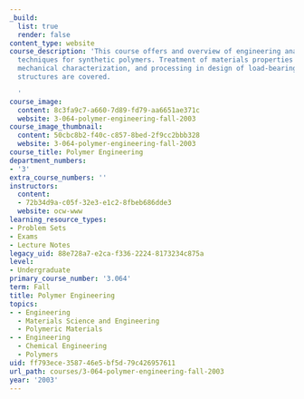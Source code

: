 ```yaml
---
_build:
  list: true
  render: false
content_type: website
course_description: 'This course offers and overview of engineering analysis and design
  techniques for synthetic polymers. Treatment of materials properties selection,
  mechanical characterization, and processing in design of load-bearing and environment-compatible
  structures are covered.

  '
course_image:
  content: 8c3fa9c7-a660-7d89-fd79-aa6651ae371c
  website: 3-064-polymer-engineering-fall-2003
course_image_thumbnail:
  content: 50cbc8b2-f40c-c857-8bed-2f9cc2bbb328
  website: 3-064-polymer-engineering-fall-2003
course_title: Polymer Engineering
department_numbers:
- '3'
extra_course_numbers: ''
instructors:
  content:
  - 72b34d9a-c05f-32e3-e1c2-8fbeb686dde3
  website: ocw-www
learning_resource_types:
- Problem Sets
- Exams
- Lecture Notes
legacy_uid: 88e728a7-e2ca-f336-2224-8173234c875a
level:
- Undergraduate
primary_course_number: '3.064'
term: Fall
title: Polymer Engineering
topics:
- - Engineering
  - Materials Science and Engineering
  - Polymeric Materials
- - Engineering
  - Chemical Engineering
  - Polymers
uid: ff793ece-3587-46e5-bf5d-79c426957611
url_path: courses/3-064-polymer-engineering-fall-2003
year: '2003'
---
```

